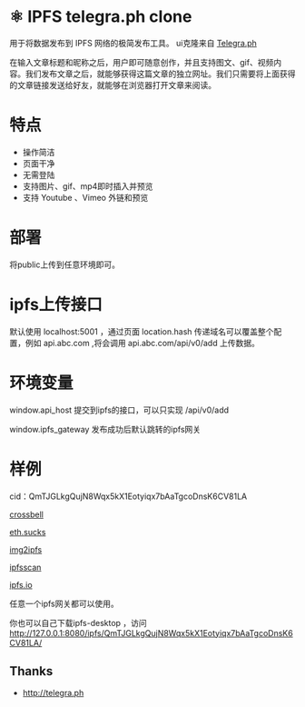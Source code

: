 
# ⚛ IPFS telegra.ph clone

用于将数据发布到 IPFS 网络的极简发布工具。
ui克隆来自 [Telegra.ph](http://telegra.ph)

在输入文章标题和昵称之后，用户即可随意创作，并且支持图文、gif、视频内容。我们发布文章之后，就能够获得这篇文章的独立网址。我们只需要将上面获得的文章链接发送给好友，就能够在浏览器打开文章来阅读。

# 特点
* 操作简洁
* 页面干净
* 无需登陆
* 支持图片、gif、mp4即时插入并预览
* 支持 Youtube 、Vimeo 外链和预览

# 部署 

将public上传到任意环境即可。

# ipfs上传接口

默认使用 localhost:5001 ，通过页面 location.hash 传递域名可以覆盖整个配置，例如 api.abc.com ,将会调用 api.abc.com/api/v0/add 上传数据。

# 环境变量

window.api_host 提交到ipfs的接口，可以只实现 /api/v0/add 

window.ipfs_gateway 发布成功后默认跳转的ipfs网关

# 样例

cid：QmTJGLkgQujN8Wqx5kX1Eotyiqx7bAaTgcoDnsK6CV81LA

[crossbell](https://ipfs.crossbell.io/ipfs/QmTJGLkgQujN8Wqx5kX1Eotyiqx7bAaTgcoDnsK6CV81LA/#cdn.ipfsscan.io)

[eth.sucks](https://eth.sucks/ipfs/QmTJGLkgQujN8Wqx5kX1Eotyiqx7bAaTgcoDnsK6CV81LA/#cdn.ipfsscan.io)

[img2ipfs](https://gateway.img2ipfs.com/ipfs/QmTJGLkgQujN8Wqx5kX1Eotyiqx7bAaTgcoDnsK6CV81LA/#cdn.ipfsscan.io)

[ipfsscan](https://gateway.ipfsscan.com/ipfs/QmTJGLkgQujN8Wqx5kX1Eotyiqx7bAaTgcoDnsK6CV81LA/#cdn.ipfsscan.io)

[ipfs.io](https://ipfs.io/ipfs/QmTJGLkgQujN8Wqx5kX1Eotyiqx7bAaTgcoDnsK6CV81LA/#cdn.ipfsscan.io)

任意一个ipfs网关都可以使用。

你也可以自己下载ipfs-desktop ，访问 http://127.0.0.1:8080/ipfs/QmTJGLkgQujN8Wqx5kX1Eotyiqx7bAaTgcoDnsK6CV81LA/

## Thanks
 * http://telegra.ph
